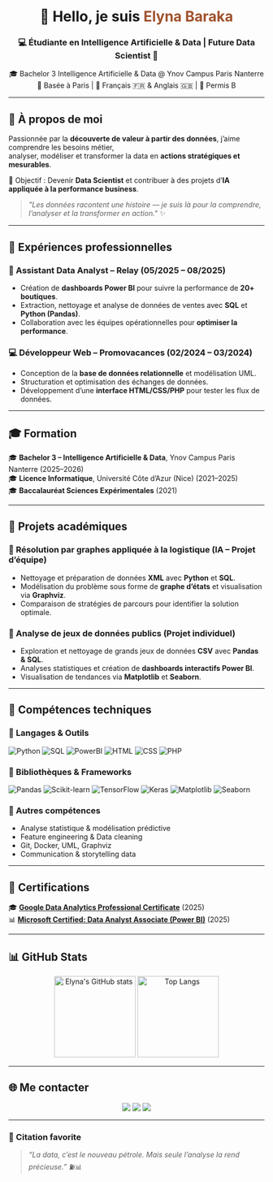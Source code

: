 <!-- Bannière / Introduction -->
<h1 align="center">👋 Hello, je suis <span style="color:#A0522D;">Elyna Baraka</span></h1>
<h3 align="center">💻 Étudiante en Intelligence Artificielle & Data | Future Data Scientist 🚀</h3>

<p align="center">
🎓 Bachelor 3 Intelligence Artificielle & Data @ Ynov Campus Paris Nanterre <br>
📍 Basée à Paris | 💬 Français 🇫🇷 & Anglais 🇬🇧 | 🚗 Permis B
</p>

---

## 🧠 À propos de moi

Passionnée par la **découverte de valeur à partir des données**, j’aime comprendre les besoins métier,  
analyser, modéliser et transformer la data en **actions stratégiques et mesurables**.

🎯 Objectif : Devenir **Data Scientist** et contribuer à des projets d’**IA appliquée à la performance business**.

> _"Les données racontent une histoire — je suis là pour la comprendre, l’analyser et la transformer en action."_ ✨

---

## 💼 Expériences professionnelles

### 🧩 Assistant Data Analyst – **Relay** (05/2025 – 08/2025)
- Création de **dashboards Power BI** pour suivre la performance de **20+ boutiques**.  
- Extraction, nettoyage et analyse de données de ventes avec **SQL** et **Python (Pandas)**.  
- Collaboration avec les équipes opérationnelles pour **optimiser la performance**.

### 💻 Développeur Web – **Promovacances** (02/2024 – 03/2024)
- Conception de la **base de données relationnelle** et modélisation UML.  
- Structuration et optimisation des échanges de données.  
- Développement d’une **interface HTML/CSS/PHP** pour tester les flux de données.

---

## 🎓 Formation

🎓 **Bachelor 3 – Intelligence Artificielle & Data**, Ynov Campus Paris Nanterre (2025–2026)  
🎓 **Licence Informatique**, Université Côte d’Azur (Nice) (2021–2025)  
🎓 **Baccalauréat Sciences Expérimentales** (2021)

---

## 🧩 Projets académiques

### 🔹 Résolution par graphes appliquée à la logistique (IA – Projet d’équipe)
- Nettoyage et préparation de données **XML** avec **Python** et **SQL**.  
- Modélisation du problème sous forme de **graphe d’états** et visualisation via **Graphviz**.  
- Comparaison de stratégies de parcours pour identifier la solution optimale.

### 🔹 Analyse de jeux de données publics (Projet individuel)
- Exploration et nettoyage de grands jeux de données **CSV** avec **Pandas & SQL**.  
- Analyses statistiques et création de **dashboards interactifs Power BI**.  
- Visualisation de tendances via **Matplotlib** et **Seaborn**.

---

## 🧰 Compétences techniques

### 🔸 Langages & Outils
![Python](https://img.shields.io/badge/Python-3776AB?style=for-the-badge&logo=python&logoColor=white)
![SQL](https://img.shields.io/badge/SQL-4479A1?style=for-the-badge&logo=postgresql&logoColor=white)
![PowerBI](https://img.shields.io/badge/PowerBI-F2C811?style=for-the-badge&logo=power-bi&logoColor=black)
![HTML](https://img.shields.io/badge/HTML5-E34F26?style=for-the-badge&logo=html5&logoColor=white)
![CSS](https://img.shields.io/badge/CSS3-1572B6?style=for-the-badge&logo=css3&logoColor=white)
![PHP](https://img.shields.io/badge/PHP-777BB4?style=for-the-badge&logo=php&logoColor=white)

### 🔸 Bibliothèques & Frameworks
![Pandas](https://img.shields.io/badge/Pandas-150458?style=for-the-badge&logo=pandas&logoColor=white)
![Scikit-learn](https://img.shields.io/badge/Scikit--learn-F7931E?style=for-the-badge&logo=scikit-learn&logoColor=white)
![TensorFlow](https://img.shields.io/badge/TensorFlow-FF6F00?style=for-the-badge&logo=tensorflow&logoColor=white)
![Keras](https://img.shields.io/badge/Keras-D00000?style=for-the-badge&logo=keras&logoColor=white)
![Matplotlib](https://img.shields.io/badge/Matplotlib-008080?style=for-the-badge)
![Seaborn](https://img.shields.io/badge/Seaborn-6A5ACD?style=for-the-badge)

### 🔸 Autres compétences
- Analyse statistique & modélisation prédictive  
- Feature engineering & Data cleaning  
- Git, Docker, UML, Graphviz  
- Communication & storytelling data  

---

## 📜 Certifications

🎓 [**Google Data Analytics Professional Certificate**](https://www.coursera.org/professional-certificates/google-data-analytics) (2025)  
📊 [**Microsoft Certified: Data Analyst Associate (Power BI)**](https://learn.microsoft.com/en-us/certifications/data-analyst-associate/) (2025)

---

## 📊 GitHub Stats

<p align="center">
  <img src="https://github-readme-stats.vercel.app/api?username=TonPseudoGitHub&show_icons=true&theme=radical" alt="Elyna's GitHub stats" height="160"/>
  <img src="https://github-readme-stats.vercel.app/api/top-langs/?username=TonPseudoGitHub&layout=compact&theme=radical" alt="Top Langs" height="160"/>
</p>

---

## 🌐 Me contacter

<p align="center">
  <a href="mailto:contact.barakaelyna@gmail.com"><img src="https://img.shields.io/badge/Email-D14836?style=for-the-badge&logo=gmail&logoColor=white"/></a>
  <a href="https://linkedin.com/in/ton-lien-linkedin"><img src="https://img.shields.io/badge/LinkedIn-0A66C2?style=for-the-badge&logo=linkedin&logoColor=white"/></a>
  <a href="https://github.com/tonpseudoGitHub"><img src="https://img.shields.io/badge/GitHub-181717?style=for-the-badge&logo=github&logoColor=white"/></a>
</p>

---

### 💬 Citation favorite

> _“La data, c’est le nouveau pétrole. Mais seule l’analyse la rend précieuse.”_ ⛽📊

